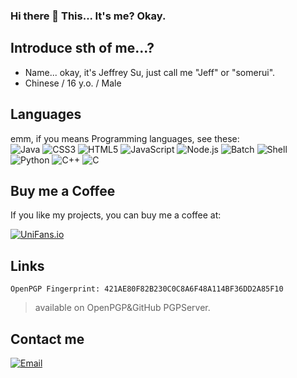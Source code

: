 ### Hi there 👋 This... It's me? Okay.

## Introduce sth of me...?

- Name... okay, it's Jeffrey Su, just call me "Jeff" or "somerui".
- Chinese / 16 y.o. / Male

## Languages

emm, if you means Programming languages, see these:<br>
![Java](https://img.shields.io/badge/-Java-f80000?style=flat-square&logo=oracle&logoColor=fff)
![CSS3](https://img.shields.io/badge/-CSS3-1572b6?style=flat-square&logo=CSS3&labelColor=1572b6)
![HTML5](https://img.shields.io/badge/-HTML5-e34f26?style=flat-square&logo=HTML5&logoColor=fff)
![JavaScript](https://img.shields.io/badge/-JavaScript-f7df1e?style=flat-square&logo=JavaScript&labelColor=f7df1e&logoColor=000)
![Node.js](https://img.shields.io/badge/-Node.js-339933?style=flat-square&logo=Node.js&logoColor=fff)
![Batch](https://img.shields.io/badge/-Batch-4d4d4d?style=flat-square&logo=windows%20terminal&logoColor=fff)
![Shell](https://img.shields.io/badge/-Shell-4eaa25?style=flat-square&logo=gnu%20bash&logoColor=fff)
![Python](https://img.shields.io/badge/-Python-3776ab?style=flat-square&logo=python&logoColor=fff)
![C++](https://img.shields.io/badge/-C%2b%2b-00599c?style=flat-square&logo=C%2b%2b&logoColor=fff)
![C](https://img.shields.io/badge/-C-a8b9cc?style=flat-square&logo=C&logoColor=fff)


## Buy me a Coffee

If you like my projects, you can buy me a coffee at:

[![UniFans.io](https://img.shields.io/badge/UniFans.io-square)](https://app.unifans.io/c/somerui)


## Links

    OpenPGP Fingerprint: 421AE80F82B230C0C8A6F48A114BF36DD2A85F10
> available on OpenPGP&GitHub PGPServer.
 
## Contact me
[![Email](https://img.shields.io/badge/somerui_@outlook.com-square&ogoColor=white)](mailto:somerui_@outlook.com)